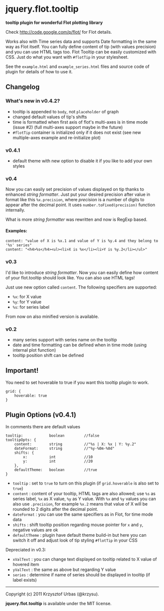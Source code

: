 # jquery.flot.tooltip #
__tooltip plugin for wonderful Flot plotting library__

Check http://code.google.com/p/flot/ for Flot details.

Works also with Time series data and supports Date formatting in the same way as Flot itself.
You can fully define content of tip (with values precision) and you can use HTML tags too.
Flot Tooltip can be easily customized with CSS. Just do what you want with `#flotTip` in your stylesheet.

See the `example.html` and `example_series.html` files and source code of plugin for details of how to use it.

## Changelog ##

### What's new in v0.4.2? ###

-	tooltip is appended to `body`, not `placeholder` of graph
-	changed default values of tip's shifts
-	time is formatted when first axis of flot's multi-axes is in time mode (issue #2) (full multi-axes support maybe in the future)
-	`#flotTip` container is initialized only if it does not exist (see new multiple-axes example and re-initialize plot)

### v0.4.1 ###

-	default theme with new option to disable it if you like to add your own styles

### v0.4 ###

Now you can easily set precision of values displayed on tip thanks to enhanced _string formatter_.
Just put your desired precision after value in format like this `%x.precision`, 
where _precision_ is a number of digits to appear after the decimal point. It uses `number.toFixed(precision)` function internally.

What is more _string formatter_ was rewritten and now is RegExp based.

#### Examples: ####

	content: "value of X is %x.1 and value of Y is %y.4 and they belong to '%s' series"
	content: "<h4>%s</h4><ul><li>X is %x</li><li>Y is %y.2</li></ul>"

### v0.3 ###

I'd like to introduce _string formatter_. Now you can easily define how content of your flot.tooltip should look like.
You can also use HTML tags!

Just use new option called `content`. The following specifiers are supported:

-   `%x`: for X value
-   `%y`: for Y value
-   `%s`: for series label

From now on also minified version is available.

### v0.2 ###

-   many series support with series name on the tooltip
-   date and time formatting can be defined when in time mode (using internal plot function)
-   tooltip position shift can be defined

## Important! ##

You need to set hoverable to true if you want this tooltip plugin to work.

	grid: {
		hoverable: true 
	}

## Plugin Options (v0.4.1) ##

In comments there are default values

	tooltip: 			boolean 		//false
	tooltipOpts: {
		content:		string			//"%s | X: %x | Y: %y.2"
		dateFormat: 	string		 	//"%y-%0m-%0d"
		shifts: { 
			x: 			int				//10
			y: 			int				//20
		},
		defaultTheme:	boolean			//true
	}

	
-   `tooltip` : set to `true` to turn on this plugin (if `grid.hoverable` is also set to `true`)
-	`content` : content of your tooltip, HTML tags are also allowed; use `%s` as series label, `%x` as X value, `%y` as Y value. 
	With `%x` and `%y` values you can also use `.precision`, for example `%x.2` means that value of X will be rounded to 2 digits after the decimal point.
-   `dateFormat` : you can use the same specifiers as in Flot, for time mode data
-   `shifts` : shift tooltip position regarding mouse pointer for `x` and `y`, negative values are ok
-	`defaultTheme` : plugin have default theme build-in but here you can switch it off and adjust look of tip styling `#flotTip` in your CSS

Depreciated in v0.3:

-   `xValText` : you can change text displayed on tooltip related to X value of hovered item
-   `yValText` : the same as above but regarding Y value
-   `series` : determine if name of series should be displayed in tooltip (if label exists)
	
* * *
Copyright (c) 2011 Krzysztof Urbas (@krzysu).

__jquery.flot.tooltip__ is available under the MIT license.